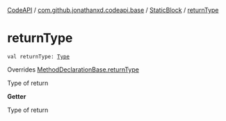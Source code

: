 [CodeAPI](../../index.md) / [com.github.jonathanxd.codeapi.base](../index.md) / [StaticBlock](index.md) / [returnType](.)

# returnType

`val returnType: `[`Type`](http://docs.oracle.com/javase/6/docs/api/java/lang/reflect/Type.html)

Overrides [MethodDeclarationBase.returnType](../-method-declaration-base/return-type.md)

Type of return

**Getter**

Type of return

